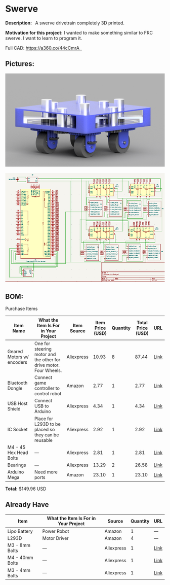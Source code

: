 # Swerve

**Description:  ** A swerve drivetrain completely 3D printed.

**Motivation for this project:** I wanted to make something similar to FRC swerve. I want to learn to program it.  

Full CAD: https://a360.co/44cCmrA  

## Pictures:
![Render](Images/render.png)
   
![Schematic](Images/Schematic/good_schematic.png)

## BOM:

Purchase Items

| Item Name                  | What the Item Is For in Your Project                              | Item Source | Item Price (USD) | Quantity | Total Price (USD) | URL |
|---------------------------|---------------------------------------------------------------------|-------------|------------------|----------|--------------------|-----|
| Geared Motors w/ encoders | One for steering motor and the other for drive motor. Four Wheels. | Aliexpress  | 10.93            | 8        | 87.44              | [Link](https://www.aliexpress.com/item/4001314473291.html) |
| Bluetooth Dongle          | Connect game controller to control robot                           | Amazon      | 2.77             | 1        | 2.77               | [Link](https://www.aliexpress.com/item/1005007299146273.html) |
| USB Host Shield           | Connect USB to Arduino                                             | Aliexpress  | 4.34             | 1        | 4.34               | [Link](https://www.aliexpress.com/item/32817563853.html) |
| IC Socket                 | Place for L293D to be placed so they can be reusable               | Aliexpress  | 2.92             | 1        | 2.92               | [Link](https://www.aliexpress.com/item/32863286734.html) |
| M4 - 45 Hex Head Bolts    | —                                                                   | Aliexpress  | 2.81             | 1        | 2.81               | [Link](https://www.aliexpress.com/item/32968601031.html) |
| Bearings                  | —                                                                   | Aliexpress  | 13.29            | 2        | 26.58              | [Link](https://www.aliexpress.com/item/1005007420073930.html) |
| Arduino Mega              | Need more ports                                                    | Amazon      | 23.10            | 1        | 23.10              | [Link](https://www.amazon.ca/dp/B01H4ZLZLQ) |

**Total:** $149.96 USD

## Already Have

| Item           | What the Item Is For in Your Project | Source  | Quantity | URL |
|----------------|--------------------------------------|---------|----------|-----|
| Lipo Battery    | Power Robot                         | Amazon  | 1        | —   |
| L293D           | Motor Driver                        | Amazon  | 4        | —   |
| M3 - 8mm Bolts  | —                                   | Aliexpress | 1    | [Link](https://www.aliexpress.com/item/32810872544.html) |
| M4 - 40mm Bolts | —                                   | Aliexpress | 1    | [Link](https://www.aliexpress.com/item/32810872544.html) |
| M3 - 4mm Bolts  | —                                   | Aliexpress | 1    | [Link](https://www.aliexpress.com/item/32810872544.html) |


